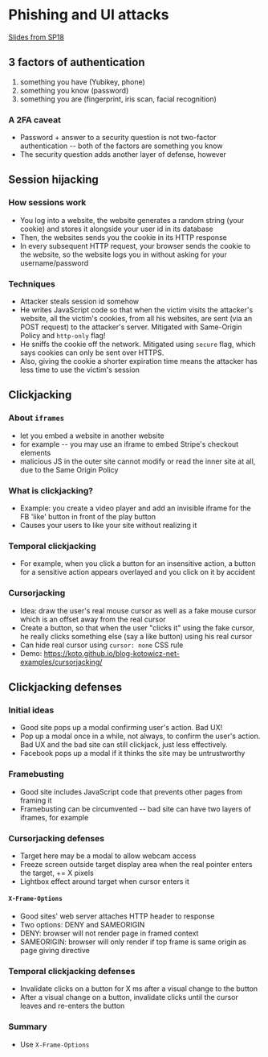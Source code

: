 # Phishing and UI attacks

[Slides from SP18](http://www-inst.cs.berkeley.edu/~cs161/sp18/slides/4.12.phishingUIattacks.pdf)

## 3 factors of authentication
1. something you have (Yubikey, phone)
2. something you know (password)
3. something you are (fingerprint, iris scan, facial recognition)

### A 2FA caveat

- Password + answer to a security question is not two-factor authentication --
both of the factors are something you know
- The security question adds another layer of defense, however

## Session hijacking

### How sessions work
- You log into a website, the website generates a random string (your cookie) and stores it alongside your user id in its database
- Then, the websites sends you the cookie in its HTTP response
- In every subsequent HTTP request, your browser sends the cookie to the
  website, so the website logs you in without asking for your username/password

### Techniques
- Attacker steals session id somehow
- He writes JavaScript code so that when the victim visits the attacker's website, all the victim's cookies, from all his websites, are sent (via an POST request) to the attacker's server. Mitigated with Same-Origin Policy and `http-only` flag!
- He sniffs the cookie off the network. Mitigated using `secure` flag, which
  says cookies can only be sent over HTTPS.
- Also, giving the cookie a shorter expiration time means the attacker has less
  time to use the victim's session


## Clickjacking
### About `iframes`
- let you embed a website in another website
- for example -- you may use an iframe to embed Stripe's checkout elements
- malicious JS in the outer site cannot modify or read the inner site at all,
  due to the Same Origin Policy

### What is clickjacking?
- Example: you create a video player and add an invisible iframe for the  FB 'like'
  button in front of the play button
- Causes your users to like your site without realizing it

### Temporal clickjacking
- For example, when you click a button for an insensitive action, a
  button for a sensitive action appears overlayed and you click on it by
  accident


### Cursorjacking
- Idea: draw the user's real mouse cursor as well as a fake mouse cursor which
  is an offset away from the real cursor
- Create a button, so that when the user "clicks it" using the fake cursor, he
  really clicks something else (say a like button) using his real cursor
- Can hide real cursor using `cursor: none` CSS rule
- Demo: https://koto.github.io/blog-kotowicz-net-examples/cursorjacking/

## Clickjacking defenses
### Initial ideas
- Good site pops up a modal confirming user's action. Bad UX!
- Pop up a modal once in a while, not always, to confirm the user's action. Bad
  UX and the bad site can still clickjack, just less effectively.
- Facebook pops up a modal if it thinks the site may be untrustworthy

### Framebusting 
- Good site includes JavaScript code that prevents other pages from framing it
- Framebusting can be circumvented -- bad site can have two layers of iframes,
  for example

### Cursorjacking defenses
- Target here may be a modal to allow webcam access
- Freeze screen outside target display area when the real pointer enters the target, += X pixels
- Lightbox effect around target when cursor enters it

#### `X-Frame-Options`
- Good sites' web server attaches HTTP header to response
- Two options: DENY and SAMEORIGIN
- DENY: browser will not render page in framed context
- SAMEORIGIN: browser will only render if top frame is same origin as page giving
directive

### Temporal clickjacking defenses
- Invalidate clicks on a button for X ms after a visual change to the button
- After a visual change on a button, invalidate clicks until the cursor leaves
  and re-enters the button

### Summary
- Use `X-Frame-Options`

